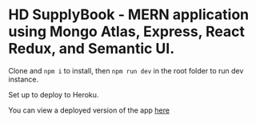 # HD SupplyBook - MERN application using Mongo Atlas, Express, React Redux, and Semantic UI.

Clone and `npm i` to install, then `npm run dev` in the root folder to run dev instance.

Set up to deploy to Heroku.

You can view a deployed version of the app [here](https://hd-supplybook.herokuapp.com/)
